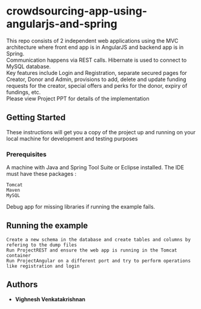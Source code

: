 # crowdsourcing-app-using-angularjs-and-spring
This repo consists of 2 independent web applications using the MVC architecture where front end app is in AngularJS and backend app is in Spring. 
<br/>Communication happens via REST calls. Hibernate is used to connect to MySQL database.
<br/> Key features include Login and Registration, separate secured pages for Creator, Donor and Admin, provisions to add, delete and update funding requests for the creator, special offers and perks for the donor, expiry of fundings, etc.
<br/> Please view Project PPT for details of the implementation

## Getting Started

These instructions will get you a copy of the project up and running on your local machine for development and testing purposes

### Prerequisites

A machine with Java and Spring Tool Suite or Eclipse installed. The IDE must have these packages :

```
Tomcat
Maven
MySQL
```
Debug app for missing libraries if running the example fails.

## Running the example

```
Create a new schema in the database and create tables and columns by refering to the dump files 
Run ProjectREST and ensure the web app is running in the Tomcat container
Run ProjectAngular on a different port and try to perform operations like registration and login
```



## Authors

* **Vighnesh Venkatakrishnan**

